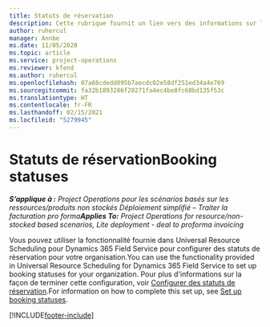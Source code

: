 ```yaml
---
title: Statuts de réservation
description: Cette rubrique fournit un lien vers des informations sur la façon de configurer des statuts de réservation pour Project Operations.
author: ruhercul
manager: Annbe
ms.date: 11/05/2020
ms.topic: article
ms.service: project-operations
ms.reviewer: kfend
ms.author: ruhercul
ms.openlocfilehash: 07a68cdedd095b7aecdc02e58df251ed34a4e769
ms.sourcegitcommit: fa32b1893286f20271fa4ec4be8fc68bd135f53c
ms.translationtype: HT
ms.contentlocale: fr-FR
ms.lasthandoff: 02/15/2021
ms.locfileid: "5279945"
---
```

# <a name="booking-statuses"></a><span data-ttu-id="e2565-103">Statuts de réservation</span><span class="sxs-lookup"><span data-stu-id="e2565-103">Booking statuses</span></span>

<span data-ttu-id="e2565-104">_**S’applique à :** Project Operations pour les scénarios basés sur les ressources/produits non stockés Déploiement simplifié – Traiter la facturation pro forma_</span><span class="sxs-lookup"><span data-stu-id="e2565-104">_**Applies To:** Project Operations for resource/non-stocked based scenarios, Lite deployment - deal to proforma invoicing_</span></span>

<span data-ttu-id="e2565-105">Vous pouvez utiliser la fonctionnalité fournie dans Universal Resource Scheduling pour Dynamics 365 Field Service pour configurer des statuts de réservation pour votre organisation.</span><span class="sxs-lookup"><span data-stu-id="e2565-105">You can use the functionality provided in Universal Resource Scheduling for Dynamics 365 Field Service to set up booking statuses for your organization.</span></span> <span data-ttu-id="e2565-106">Pour plus d'informations sur la façon de terminer cette configuration, voir [Configurer des statuts de réservation](https://docs.microsoft.com/dynamics365/field-service/set-up-booking-statuses).</span><span class="sxs-lookup"><span data-stu-id="e2565-106">For information on how to complete this set up, see [Set up booking statuses](https://docs.microsoft.com/dynamics365/field-service/set-up-booking-statuses).</span></span>


[!INCLUDE[footer-include](../includes/footer-banner.md)]